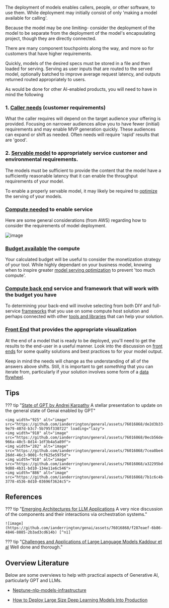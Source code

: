 The deployment of models enables callers, people, or other software, to use them. While deployment may initially consist of only 'making a model available for calling'. 

Because the model may be one limiting- consider the deployment of the model to be separate from the deployment of the model's encapsulating project, though they are directly connected.  

There are many component touchpoints along the way, and more so for customers that have higher requirements.

Quickly, models of the desired specs must be stored in a file and then loaded for serving. Serving as user inputs that are routed to the served model, optionally batched to improve average request latency, and outputs returned routed appropriately to users. 

As would be done for other AI-enabled products, you will need to have in mind the following

### 1. [Caller needs](#caller-needs) (customer requirements)

What the caller requires will depend on the target audience your offering is provided. Focusing on narrower audiences allow you to have fewer (initial) requirements and may enable MVP generation quickly. These audiences can expand or shift as needed. Often needs will require 'rapid' results that are 'good'. 

### 2. [Servable model](#servable-model) to appropriately service customer and environmental requirements.


The models must be sufficient to provide the content that the model have a sufficiently reasonable latency that it can enable the throughput requirements of your model. 

To enable a properly servable model, it may likely be required to [optimize](../../Understanding/architectures/optimization.md) the serving of your models.

### [Compute needed](#compute-needs) to enable service

Here are some general considerations (from AWS) regarding how to consider the requirements of model deployment.

![[image](https://docs.aws.amazon.com/sagemaker/latest/dg/deploy-model.html)](https://github.com/ianderrington/genai/assets/76016868/9b379996-e311-4b9b-a35e-9020702fa050)
    

### [Budget available](#budget-available) the compute

Your calculated budget will be useful to consider the monetization strategy of your tool. While highly dependant on your business model, knowing when to inspire greater [model serving optimization](../../Understanding/architectures/optimization.md) to prevent 'too much compute'. 

### [Compute back end](#compute-back-end) service and framework that will work with the budget you have

To determining your back-end will involve selecting from both DIY and full-service [frameworks](./frameworks.md) that you use on some compute host solution and perhaps connected with other [tools and libraries](libraries_and_tools.md) that can help your solution. 

### [Front End](./front_end.md) that provides the appropriate visualization

At the end of a model that is ready to be deployed, you'll need to get the results to the end-user in a useful manner. Look into the discussion on [front ends](./front_end.md) for some quality solutions and best practices to for your model output.


Keep in mind the needs will change as the understanding of all of the answers above shifts. Still, it is important to get _something_ that you can iterate from, particularly if your solution involves some form of a [data flywheel](https://brightdata.com/blog/brightdata-in-practice/using-data-flywheel-to-scale-your-business).


## Tips 

??? tip "[State of GPT by Andrej Karpathy](https://build.microsoft.com/en-US/sessions/db3f4859-cd30-4445-a0cd-553c3304f8e2) A stellar presentation to update on the general state of Genai enabled by GPT"

    <img width="925" alt="image" src="https://github.com/ianderrington/general/assets/76016868/de2d3b33-9e79-407d-b3c7-5b795f330722" loading="lazy">
    <img width="918" alt="image" src="https://github.com/ianderrington/general/assets/76016868/0ecb56de-966a-40c5-8d14-1df3b4a5a89f">
    <img width="282" alt="image" src="https://github.com/ianderrington/general/assets/76016868/7cea8be4-26dd-46c3-9001-fcf625e5975d">
    <img width="918" alt="image" src="https://github.com/ianderrington/general/assets/76016868/a32295bd-9d88-4b31-bd10-134e11e6c546">
    <img width="886" alt="image" src="https://github.com/ianderrington/general/assets/76016868/7b1c6c4b-3778-4536-8d10-03696f3624c5">

## References

??? tip "[Emerging Architectures for LLM Applications](https://a16z.com/2023/06/20/emerging-architectures-for-llm-applications/) A very nice discussion of the components and their interactions via orchestration systems."

    ![image](https://github.com/ianderrington/genai/assets/76016868/f287eaef-6b86-4846-8885-2b3ad3cd614b) [^n1]

??? tip "[Challenges and Applications of Large Language Models Kaddour et al](https://arxiv.org/abs/2307.10169) Well done and thorough."

## Overview Literature

Below are some overviews to help with practical aspects of Generative AI, particularly GPT and LLMs.

- [Neptune-nlp-models-infrastructure](https://neptune.ai/blog/nlp-models-infrastructure-cost-optimization#:~:text=Use%20a%20lightweight%20deployment%20framework,serve%20predictions%20over%20a%20network.)

- [How to Deploy Large Size Deep Learning Models Into Production](https://towardsdatascience.com/how-to-deploy-large-size-deep-learning-models-into-production-66b851d17f33)


